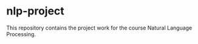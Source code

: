 # nlp-project

This repository contains the project work for the course Natural Language Processing.
